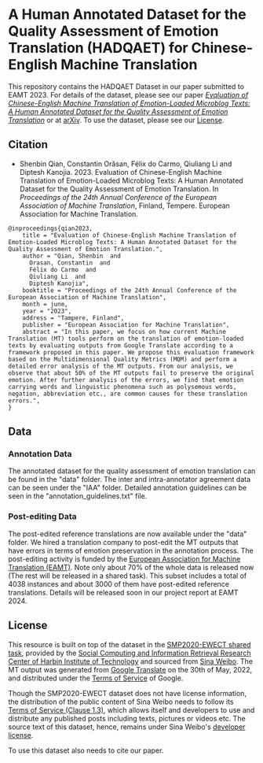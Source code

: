 # A Human Annotated Dataset for the Quality Assessment of Emotion Translation (HADQAET) for Chinese-English Machine Translation


This repository contains the HADQAET Dataset in our paper submitted to EAMT 2023. For details of the dataset, please see our paper [*Evaluation of Chinese-English Machine Translation of Emotion-Loaded Microblog Texts: A Human Annotated Dataset for the Quality Assessment of Emotion Translation*](https://events.tuni.fi/uploads/2023/06/11678752-proceedings-eamt2023.pdf) or at [arXiv](https://arxiv.org/abs/2306.11900). To use the dataset, please see our [License](#license). 


## Citation

- Shenbin Qian, Constantin Orăsan, Félix do Carmo, Qiuliang Li and Diptesh Kanojia. 2023. Evaluation of Chinese-English Machine Translation of Emotion-Loaded Microblog Texts: A Human Annotated Dataset for the Quality Assessment of Emotion Translation. In *Proceedings of the 24th Annual Conference of the European Association of Machine Translation*, Finland, Tempere. European Association for Machine Translation.

```
@inproceedings{qian2023,
    title = "Evaluation of Chinese-English Machine Translation of Emotion-Loaded Microblog Texts: A Human Annotated Dataset for the Quality Assessment of Emotion Translation.",
    author = "Qian, Shenbin  and
      Orasan, Constantin  and
      Félix do Carmo  and
      Qiuliang Li  and
      Diptesh Kanojia",
    booktitle = "Proceedings of the 24th Annual Conference of the European Association of Machine Translation",
    month = june,
    year = "2023",
    address = "Tampere, Finland",
    publisher = "European Association for Machine Translation",
    abstract = "In this paper, we focus on how current Machine Translation (MT) tools perform on the translation of emotion-loaded texts by evaluating outputs from Google Translate according to a framework proposed in this paper. We propose this evaluation framework based on the Multidimensional Quality Metrics (MQM) and perform a detailed error analysis of the MT outputs. From our analysis, we observe that about 50% of the MT outputs fail to preserve the original emotion. After further analysis of the errors, we find that emotion carrying words and linguistic phenomena such as polysemous words, negation, abbreviation etc., are common causes for these translation errors.",
}
```


## Data

### Annotation Data
The annotated dataset for the quality assessment of emotion translation can be found in the "data" folder. The inter and intra-annotator agreement data can be seen under the "IAA" folder. Detailed annotation guidelines can be seen in the "annotation_guidelines.txt" file.

### Post-editing Data

The post-edited reference translations are now available under the "data" folder. We hired a translation company to post-edit the MT outputs that have errors in terms of emotion preservation in the annotation process. The post-editing activity is funded by the [European Association for Machine Translation (EAMT)](https://eamt.org/). Note only about 70% of the whole data is released now (The rest will be released in a shared task). This subset includes a total of 4038 instances and about 3000 of them have post-edited reference translations. Details will be released soon in our project report at EAMT 2024. 

## License

This resource is built on top of the dataset in the [SMP2020-EWECT shared task](https://smp2020ewect.github.io/), provided by the [Social Computing and Information Retrieval Research Center of Harbin Institute of Technology](http://ir.hit.edu.cn/) and sourced from [Sina Weibo](https://weibo.com/). The MT output was generated from [Google Translate](https://translate.google.co.uk/) on the 30th of May, 2022, and distributed under the [Terms of Service](https://policies.google.com/terms?hl=en-US) of Google.

Though the SMP2020-EWECT dataset does not have license information, the distribution of the public content of Sina Weibo needs to follow its [Terms of Service (Clause 1.3)](https://m.weibo.cn/c/regagreement?from=h5), which allows itself and developers to use and distribute any published posts including texts, pictures or videos etc. The source text of this dataset, hence, remains under Sina Weibo's [developer license](https://open.weibo.com/wiki/%E5%BC%80%E5%8F%91%E8%80%85%E5%8D%8F%E8%AE%AE).

To use this dataset also needs to cite our paper. 

